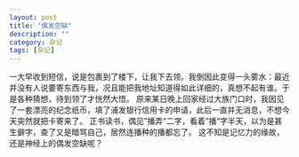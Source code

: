 ```yaml
---
layout: post
title: "偶发空缺"
description: ""
category: 杂记
tags: [杂记]
---
```


一大早收到短信，说是包裹到了楼下，让我下去领。我倒因此变得一头雾水：最近并没有人说要寄东西与我，况且能把我地址知道得如此详细的，真想不起有谁。于是各种猜想，待到领了才恍然大悟。
原来某日晚上回家经过大族门口时，我因见了一套漂亮的纪念纸币，填了浦发银行信用卡的申请，此后一直并无消息，不想今天突然就把卡寄来了。
正书读书，偶见”播弄“二字，看着”播“字半天，以为是甚生僻字，查了又是暗骂自己，居然连播种的播都忘了。
这不知是记忆力的缘故，还是神经上的偶发空缺呢？
